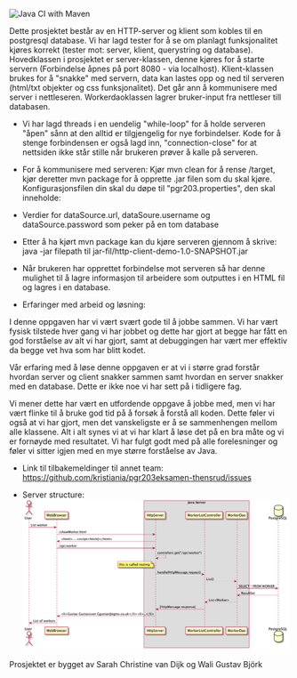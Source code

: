 ![Java CI with Maven](https://github.com/Sarahcvd/http-client-demo/workflows/Java%20CI%20with%20Maven/badge.svg)

Dette prosjektet består av en HTTP-server og klient som kobles til en postgresql database. Vi har lagd tester for å se om planlagt funksjonalitet kjøres korrekt (tester mot: server, klient, querystring og database). Hovedklassen i prosjektet er server-klassen, denne kjøres for å starte servern (Forbindelse åpnes på port 8080 - via localhost). Klient-klassen brukes for å "snakke" med servern, data kan lastes opp og ned til serveren (html/txt objekter og css funksjonalitet). Det går ann å kommunisere med server i nettleseren. Workerdaoklassen lagrer bruker-input fra nettleser till databasen.

* Vi har lagd threads i en uendelig "while-loop" for å holde serveren "åpen" sånn at den alltid er tilgjengelig for nye forbindelser. Kode for å stenge forbindensen er også lagd inn, "connection-close" for at nettsiden ikke står stille når brukeren prøver å kalle på serveren.

* For å kommunisere med serveren: Kjør mvn clean for å rense /target, kjør deretter mvn package for å opprette .jar filen som du skal kjøre. Konfigurasjonsfilen din skal du døpe til "pgr203.properties", den skal inneholde:

* Verdier for dataSource.url, dataSoure.username og dataSource.password som peker på en tom database
* Etter å ha kjørt mvn package kan du kjøre serveren gjennom å skrive: java -jar filepath til jar-fil/http-client-demo-1.0-SNAPSHOT.jar

* Når brukeren har opprettet forbindelse mot serveren så har denne mulighet til å lagre informasjon til arbeidere som outputtes i en HTML fil og lagres i en database.

* Erfaringer med arbeid og løsning:

I denne oppgaven har vi vært svært gode til å jobbe sammen. Vi har vært fysisk tilstede hver gang vi har jobbet og dette har gjort at begge har fått en god forståelse av alt vi har gjort, samt at debuggingen har vært mer effektiv da begge vet hva som har blitt kodet. 

Vår erfaring med å løse denne oppgaven er at vi i større grad forstår hvordan server og client snakker sammen samt hvordan en server snakker med en database. Dette er ikke noe vi har sett på i tidligere fag. 

Vi mener dette har vært en utfordende oppgave å jobbe med, men vi har vært flinke til å bruke god tid på å forsøk å forstå all koden. Dette føler vi også at vi har gjort, men det vanskeligste er å se sammenhengen mellom alle klassene. Alt i alt synes vi at vi har klart å løse det på en bra måte og vi er fornøyde med resultatet. Vi har fulgt godt med på alle forelesninger og føler vi sitter igjen med en mye større forståelse av Java.



* Link til tilbakemeldinger til annet team: https://github.com/kristiania/pgr203eksamen-thensrud/issues


* Server structure: 
![Server Structure](docs/server_structure.png)


Prosjektet er bygget av Sarah Christine van Dijk og Wali Gustav Björk
